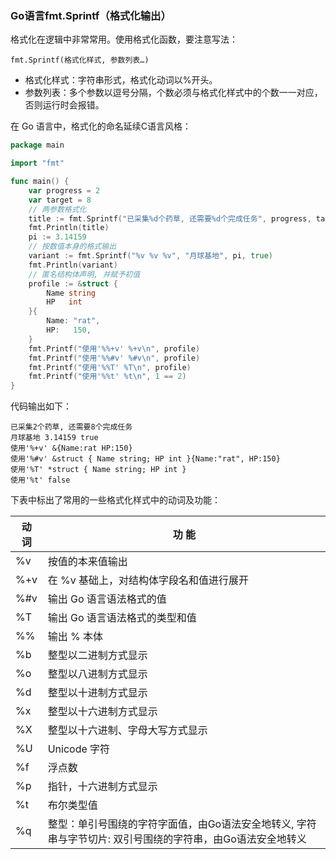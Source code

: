 ### Go语言fmt.Sprintf（格式化输出）

格式化在逻辑中非常常用。使用格式化函数，要注意写法：

```text
fmt.Sprintf(格式化样式, 参数列表…)
```

- 格式化样式：字符串形式，格式化动词以%开头。
- 参数列表：多个参数以逗号分隔，个数必须与格式化样式中的个数一一对应，否则运行时会报错。

在 Go 语言中，格式化的命名延续C语言风格：

```go
package main

import "fmt"

func main() {
	var progress = 2
	var target = 8
	// 两参数格式化
	title := fmt.Sprintf("已采集%d个药草, 还需要%d个完成任务", progress, target)
	fmt.Println(title)
	pi := 3.14159
	// 按数值本身的格式输出
	variant := fmt.Sprintf("%v %v %v", "月球基地", pi, true)
	fmt.Println(variant)
	// 匿名结构体声明, 并赋予初值
	profile := &struct {
		Name string
		HP   int
	}{
		Name: "rat",
		HP:   150,
	}
	fmt.Printf("使用'%%+v' %+v\n", profile)
	fmt.Printf("使用'%%#v' %#v\n", profile)
	fmt.Printf("使用'%%T' %T\n", profile)
	fmt.Printf("使用'%%t' %t\n", 1 == 2)
}
```

代码输出如下：

```text
已采集2个药草, 还需要8个完成任务
月球基地 3.14159 true
使用'%+v' &{Name:rat HP:150}
使用'%#v' &struct { Name string; HP int }{Name:"rat", HP:150}
使用'%T' *struct { Name string; HP int }
使用'%t' false
```

下表中标出了常用的一些格式化样式中的动词及功能：

| 动  词 | 功  能                                   |
| ------ | ---------------------------------------- |
| %v     | 按值的本来值输出                         |
| %+v    | 在 %v 基础上，对结构体字段名和值进行展开 |
| %#v    | 输出 Go 语言语法格式的值                 |
| %T     | 输出 Go 语言语法格式的类型和值           |
| %%     | 输出 % 本体                              |
| %b     | 整型以二进制方式显示                     |
| %o     | 整型以八进制方式显示                     |
| %d     | 整型以十进制方式显示                     |
| %x     | 整型以十六进制方式显示                   |
| %X     | 整型以十六进制、字母大写方式显示         |
| %U     | Unicode 字符                             |
| %f     | 浮点数                                   |
| %p     | 指针，十六进制方式显示                   |
| %t     | 布尔类型值                               |
| %q     | 整型：单引号围绕的字符字面值，由Go语法安全地转义, 字符串与字节切片: 双引号围绕的字符串，由Go语法安全地转义   |

